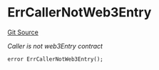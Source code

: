 # ErrCallerNotWeb3Entry
[Git Source](https://github.com/Crossbell-Box/Crossbell-Contracts/blob/c7f31e42711569b1cb499ae27680e91d1ff85e00/contracts/libraries/Error.sol)

*Caller is not web3Entry contract*


```solidity
error ErrCallerNotWeb3Entry();
```

